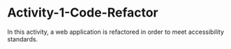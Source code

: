 # Activity-1-Code-Refactor
In this activity, a web application is refactored in order to meet accessibility standards. 
